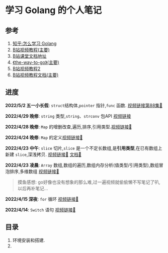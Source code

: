 # 学习 Golang 的个人笔记

## 参考
1. [知乎:怎么学习 Golang](https://www.zhihu.com/question/23486344/answer/1204644361)  
2. [B站视频教程(主要)](https://www.bilibili.com/video/BV1zR4y1t7Wj?p=7&spm_id_from=pageDriver)  
3. [B站课堂文档地址](https://golang-tech-stack.com/tutorial/golang)
4. [《the-way-to-go》(主要)](https://github.com/unknwon/the-way-to-go_ZH_CN)
5. [B站视频教程2](https://www.bilibili.com/video/BV1jJ411c7s3?p=25&spm_id_from=pageDriver)
6. [B站视频教程文档(主要)](https://github.com/rubyhan1314/Golang-100-Days/tree/master/Day01-15(Go%E8%AF%AD%E8%A8%80%E5%9F%BA%E7%A1%80))

## 进度

**2022/5/2 五一小长假**: `struct`结构体,`pointer` 指针,`func` 函数. [视频链接第88集🔗](https://www.bilibili.com/video/BV1jJ411c7s3?p=88)

**2022/4/29 晚修**: `string` 类型,`string`、`strconv` 包API [视频链接](https://www.bilibili.com/video/BV1jJ411c7s3?p=62)

**2022/4/28 晚修**: `Map` 的增删改查,遍历,排序,引用类型.[视频链接🔗](https://www.bilibili.com/video/BV1jJ411c7s3?p=58)

**2022/4/24 晚修**: `Map` 的定义[视频链接🔗](https://www.bilibili.com/video/BV1jJ411c7s3?p=55&spm_id_from=pageDriver)

**2022/4/23 中午**: `slice` 切片,`slice` 是一个不定长数组,是**引用类型**,在已有数组上新建 `slice`,深浅拷贝. [视频链接🔗](https://www.bilibili.com/video/BV1jJ411c7s3?p=53)  [文档🔗](https://github.com/rubyhan1314/Golang-100-Days/blob/master/Day01-15(Go%E8%AF%AD%E8%A8%80%E5%9F%BA%E7%A1%80)/day07_Slice%E7%9A%84%E4%BD%BF%E7%94%A8.md)

**2022/4/23 凌晨**: `Array` 数组,数组的遍历,数组内存分析(值类型/引用类型),数组冒泡排序,多维数组 [视频链接🔗](https://www.bilibili.com/video/BV1jJ411c7s3?p=49&spm_id_from=pageDriver)  
> 摸鱼感想: go好像也没有想象的那么难,过一遍视频就偷偷懒不写笔记了叭,以后再补笔记...  

**2022/4/15 深夜**: `for` 循环 [视频链接🔗](https://www.bilibili.com/video/BV1jJ411c7s3?p=35&spm_id_from=pageDriver)  

**2022/4/14**: `Switch` 语句 [视频链接🔗](https://www.bilibili.com/video/BV1jJ411c7s3?p=32&spm_id_from=pageDriver)  


## 目录

1. 环境安装和搭建.  
2. 
